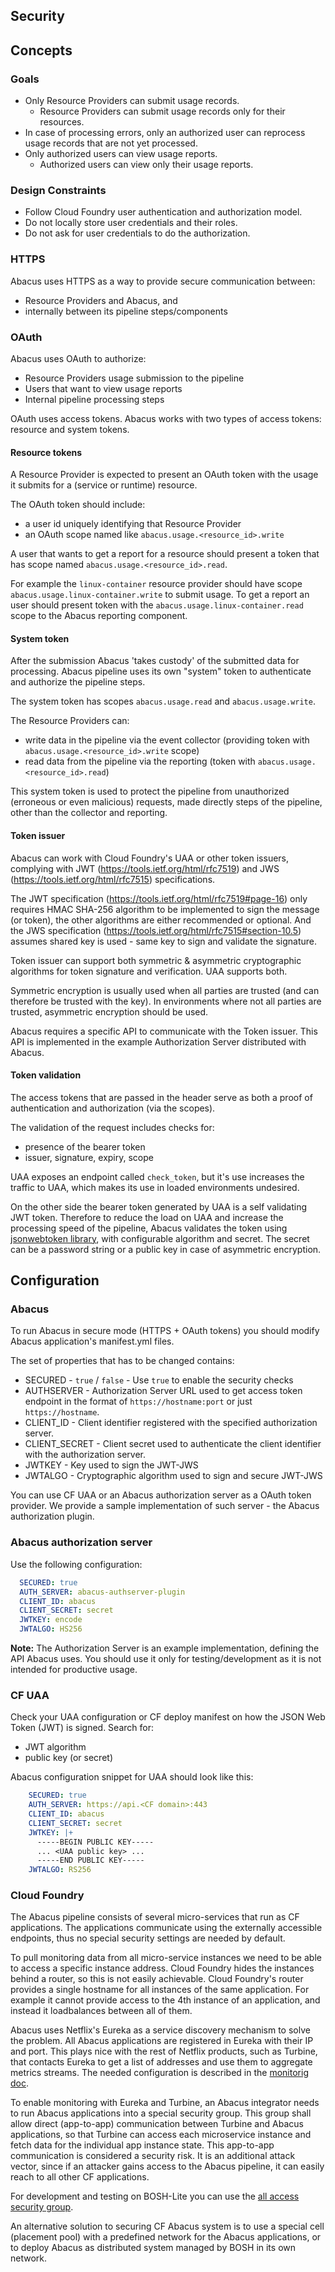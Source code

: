 Security
--------

## Concepts


### Goals

* Only Resource Providers can submit usage records.
   * Resource Providers can submit usage records only for their resources.
* In case of processing errors, only an authorized user can reprocess usage records that are not yet processed.
* Only authorized users can view usage reports.
   * Authorized users can view only their usage reports.


### Design Constraints

* Follow Cloud Foundry user authentication and authorization model.
* Do not locally store user credentials and their roles.
* Do not ask for user credentials to do the authorization.


### HTTPS

Abacus uses HTTPS as a way to provide secure communication between:
* Resource Providers and Abacus, and
* internally between its pipeline steps/components 


### OAuth

Abacus uses OAuth to authorize:
* Resource Providers usage submission to the pipeline
* Users that want to view usage reports
* Internal pipeline processing steps

OAuth uses access tokens. Abacus works with two types of access tokens: resource and system tokens.


#### Resource tokens

A Resource Provider is expected to present an OAuth token with the usage it submits for a (service or runtime) resource. 

The OAuth token should include:
* a user id uniquely identifying that Resource Provider
* an OAuth scope named like `abacus.usage.<resource_id>.write`
 
A user that wants to get a report for a resource should present a token that has scope named `abacus.usage.<resource_id>.read`.

For example the `linux-container` resource provider should have scope `abacus.usage.linux-container.write` to submit usage.  To get a report an user should present token with the `abacus.usage.linux-container.read` scope to the Abacus reporting component.


#### System token
 
After the submission Abacus 'takes custody' of the submitted data for processing. Abacus pipeline uses its own "system" token to authenticate and authorize the pipeline steps. 

The system token has scopes `abacus.usage.read` and `abacus.usage.write`. 

The Resource Providers can:
* write data in the pipeline via the event collector (providing token with `abacus.usage.<resource_id>.write` scope)
* read data from the pipeline via the reporting (token with `abacus.usage.<resource_id>.read`)

This system token is used to protect the pipeline from unauthorized (erroneous or even malicious) requests, made directly steps of the pipeline, other than the collector and reporting.


#### Token issuer

Abacus can work with Cloud Foundry's UAA or other token issuers, complying with JWT (https://tools.ietf.org/html/rfc7519) and JWS (https://tools.ietf.org/html/rfc7515) specifications.
  
The JWT specification (https://tools.ietf.org/html/rfc7519#page-16) only requires HMAC SHA-256 algorithm to be implemented to sign the message (or token), the other algorithms are either recommended or optional. And the JWS specification (https://tools.ietf.org/html/rfc7515#section-10.5) assumes shared key is used - same key to sign and validate the signature.

Token issuer can support both symmetric & asymmetric cryptographic algorithms for token signature and verification. UAA supports both.
 
Symmetric encryption is usually used when all parties are trusted (and can therefore be trusted with the key). In environments where not all parties are trusted, asymmetric encryption should be used.

Abacus requires a specific API to communicate with the Token issuer. This API is implemented in the example Authorization Server distributed with Abacus.  


#### Token validation

The access tokens that are passed in the header serve as both a proof of authentication and authorization (via the scopes).

The validation of the request includes checks for:
* presence of the bearer token
* issuer, signature, expiry, scope

UAA exposes an endpoint called `check_token`, but it's use increases the traffic to UAA, which makes its use in loaded environments undesired.

On the other side the bearer token generated by UAA is a self validating JWT token. Therefore to reduce the load on UAA and increase the processing speed of the pipeline, Abacus validates the token using [jsonwebtoken library](https://www.npmjs.com/package/jsonwebtoken), with configurable algorithm and secret. The secret can be a password string or a public key in case of asymmetric encryption.  


## Configuration

### Abacus

To run Abacus in secure mode (HTTPS + OAuth tokens) you should modify Abacus application's manifest.yml files.

The set of properties that has to be changed contains:
* SECURED - `true` / `false` - Use `true` to enable the security checks
* AUTHSERVER - Authorization Server URL used to get access token endpoint in the format of `https://hostname:port` or just `https://hostname`.
* CLIENT_ID - Client identifier registered with the specified authorization server.
* CLIENT_SECRET - Client secret used to authenticate the client identifier with the authorization server.
* JWTKEY - Key used to sign the JWT-JWS
* JWTALGO - Cryptographic algorithm used to sign and secure JWT-JWS

You can use CF UAA or an Abacus authorization server as a OAuth token provider. We provide a sample implementation of such server - the Abacus authorization plugin.

### Abacus authorization server
Use the following configuration:
```yml
  SECURED: true
  AUTH_SERVER: abacus-authserver-plugin
  CLIENT_ID: abacus
  CLIENT_SECRET: secret
  JWTKEY: encode
  JWTALGO: HS256
```

**Note:** The Authorization Server is an example implementation, defining the API Abacus uses. You should use it only for testing/development as it is not intended for productive usage.

### CF UAA
Check your UAA configuration or CF deploy manifest on how the JSON Web Token (JWT) is signed. Search for:
* JWT algorithm
* public key (or secret)

Abacus configuration snippet for UAA should look like this:
```yml
    SECURED: true
    AUTH_SERVER: https://api.<CF domain>:443
    CLIENT_ID: abacus
    CLIENT_SECRET: secret
    JWTKEY: |+
      -----BEGIN PUBLIC KEY-----
      ... <UAA public key> ...
      -----END PUBLIC KEY-----
    JWTALGO: RS256
```

### Cloud Foundry

The Abacus pipeline consists of several micro-services that run as CF applications. The applications communicate using the externally accessible endpoints, thus no special security settings are needed by default.

To pull monitoring data from all micro-service instances we need to be able to access a specific instance address. Cloud Foundry hides the instances behind a router, so this is not easily achievable. Cloud Foundry's router provides a single hostname for all instances of the same application. For example it cannot provide access to the 4th instance of an application, and instead it loadbalances between all of them.

Abacus uses Netflix's Eureka as a service discovery mechanism to solve the problem. All Abacus applications are registered in Eureka with their IP and port. This plays nice with the rest of Netflix products, such as Turbine, that contacts Eureka to get a list of addresses and use them to aggregate metrics streams. The needed configuration is described in the [monitorig doc](https://github.com/cloudfoundry-incubator/cf-abacus/blob/master/doc/monitor.md#cloud-foundry-installation).

To enable monitoring with Eureka and Turbine, an Abacus integrator needs to run Abacus applications into a special security group. This group shall allow direct (app-to-app) communication between Turbine and Abacus applications, so that Turbine can access each microservice instance and fetch data for the individual app instance state. This app-to-app communication is considered a security risk. It is an additional attack vector, since if an attacker gains access to the Abacus pipeline, it can easily reach to all other CF applications.

For development and testing on BOSH-Lite you can use the [all access security group](https://github.com/cloudfoundry-incubator/cf-abacus/blob/master/etc/secgroup.json).

An alternative solution to securing CF Abacus system is to use a special cell (placement pool) with a predefined network for the Abacus applications, or to deploy Abacus as distributed system managed by BOSH in its own network.
